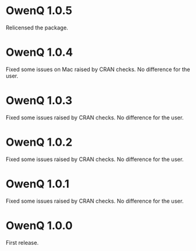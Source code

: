 # OwenQ 1.0.5

Relicensed the package.

# OwenQ 1.0.4

Fixed some issues on Mac raised by CRAN checks. No difference for the user.

# OwenQ 1.0.3

Fixed some issues raised by CRAN checks. No difference for the user.

# OwenQ 1.0.2

Fixed some issues raised by CRAN checks. No difference for the user.

# OwenQ 1.0.1

Fixed some issues raised by CRAN checks. No difference for the user.

# OwenQ 1.0.0

First release.
